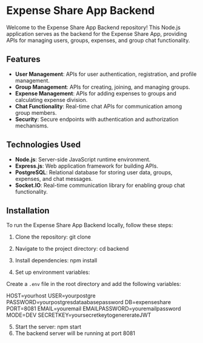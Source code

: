 # Expense Share App Backend

Welcome to the Expense Share App Backend repository! This Node.js application serves as the backend for the Expense Share App, providing APIs for managing users, groups, expenses, and group chat functionality.

## Features

- **User Management**: APIs for user authentication, registration, and profile management.
- **Group Management**: APIs for creating, joining, and managing groups.
- **Expense Management**: APIs for adding expenses to groups and calculating expense division.
- **Chat Functionality**: Real-time chat APIs for communication among group members.
- **Security**: Secure endpoints with authentication and authorization mechanisms.

## Technologies Used

- **Node.js**: Server-side JavaScript runtime environment.
- **Express.js**: Web application framework for building APIs.
- **PostgreSQL**: Relational database for storing user data, groups, expenses, and chat messages.
- **Socket.IO**: Real-time communication library for enabling group chat functionality.

## Installation

To run the Expense Share App Backend locally, follow these steps:

1. Clone the repository:
   git clone
2. Navigate to the project directory:
    cd backend 
3. Install dependencies:
   npm install

4. Set up environment variables:

Create a `.env` file in the root directory and add the following variables:

HOST=yourhost
USER=yourpostgre
PASSWORD=yourpostgresdataabasepassword
DB=expenseshare
PORT=8081
EMAIL=youremail
EMAILPASSWORD=youremailpassword
MODE=DEV
SECRETKEY=yoursecretkeytogenererateJWT


5. Start the server:
   npm start
6. The backend server will be running at port 8081
